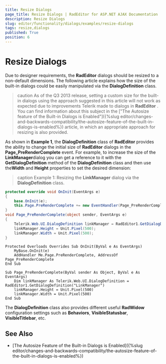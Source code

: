 ```yaml
---
title: Resize Dialogs
page_title: Resize Dialogs | RadEditor for ASP.NET AJAX Documentation
description: Resize Dialogs
slug: editor/functionality/dialogs/examples/resize-dialogs
tags: resize,dialogs
published: True
position: 6
---
```


# Resize Dialogs

Due to designer requirements, the **RadEditor** dialogs should be resized to a non-default dimensions. The following article explains how the size of the built-in dialogs could be easily manipulated via the **DialogDefinition** class.

>caution As of the Q3 2013 release, setting a custom size for the built-in dialogs using the approach suggested in this article will not work as expected due to	improvements Telerik made to dialogs in **RadEditor** . You can find information about this subject in the ["The Autosize feature of the Built-in Dialogs is Enabled"]({%slug editor/changes-and-backwards-compatibility/the-autosize-feature-of-the-built-in-dialogs-is-enabled%}) article, in which an appropriate approach for resizing is also provided.

As shown in **Example 1**, the **DialogDefinition** class of **RadEditor** provides the ability to change the initial size of **RadEditor** dialogs in the	**Page_PreRenderComplete** event. For example, to increase the size of the **LinkManager**dialog you can get a reference to it with the **GetDialogDefinition** method of the **DialogDefinition** class and then use the**Width** and **Height** properties to set the desired dimension:

>caption Example 1: Resizing the **LinkManager** dialog via the **DialogDefinition** class.

````C#
protected override void OnInit(EventArgs e)
{
	base.OnInit(e);
	this.Page.PreRenderComplete += new EventHandler(Page_PreRenderComplete);
}
void Page_PreRenderComplete(object sender, EventArgs e)
{
	Telerik.Web.UI.DialogDefinition linkManager = RadEditor1.GetDialogDefinition("LinkManager");
	linkManager.Height = Unit.Pixel(500);
	linkManager.Width = Unit.Pixel(500);
}
````
````VB
Protected Overloads Overrides Sub OnInit(ByVal e As EventArgs)
	MyBase.OnInit(e)
	AddHandler Me.Page.PreRenderComplete, AddressOf Page_PreRenderComplete
End Sub

Sub Page_PreRenderComplete(ByVal sender As Object, ByVal e As EventArgs)
	Dim linkManager As Telerik.Web.UI.DialogDefinition = RadEditor1.GetDialogDefinition("LinkManager")
	linkManager.Height = Unit.Pixel(500)
	linkManager.Width = Unit.Pixel(500)
End Sub
````


The **DialogDefinition** class also provides different useful **RadWidow** configuration settings such as **Behaviors**, **VisibleStatusbar**, **VisibleTitlebar**, etc.

## See Also

 * [The Autosize Feature of the Built-in Dialogs is Enabled]({%slug editor/changes-and-backwards-compatibility/the-autosize-feature-of-the-built-in-dialogs-is-enabled%})
